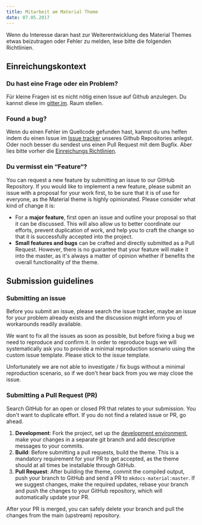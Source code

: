 ```yaml
---
title: Mitarbeit am Material Theme
date: 07.05.2017
---
```

Wenn du Interesse daran hast zur Weiterentwicklung des Material Themes etwas beizutragen oder Fehler zu melden, lese bitte die folgenden Richtlinien.

## Einreichungskontext

### Du hast eine Frage oder ein Problem?

Für kleine Fragen ist es nicht nötig einen Issue auf Github anzulegen. Du kannst diese im [gitter.im](https://gitter.im/squidfunk/mkdocs-material). Raum stellen.

### Found a bug?

Wenn du einen Fehler im Quellcode gefunden hast, kannst du uns helfen indem du einen Issue im [Issue tracker](https://github.com/squidfunk/mkdocs-material/issues) unseres Github Repositories anlegst. Oder noch besser du sendest uns einen Pull Request mit dem Bugfix. Aber lies bitte vorher die [Einreichungs Richtlinien](#submission-guidelines).

### Du vermisst ein “Feature“?

You can request a new feature by submitting an issue to our GitHub Repository.
If you would like to implement a new feature, please submit an issue with a
proposal for your work first, to be sure that it is of use for everyone, as
the Material theme is highly opinionated. Please consider what kind of change
it is:

* For a **major feature**, first open an issue and outline your proposal so
  that it can be discussed. This will also allow us to better coordinate our
  efforts, prevent duplication of work, and help you to craft the change so
  that it is successfully accepted into the project.
* **Small features and bugs** can be crafted and directly submitted as a Pull
  Request. However, there is no guarantee that your feature will make it into
  the master, as it's always a matter of opinion whether if benefits the
  overall functionality of the theme.

## Submission guidelines

### Submitting an issue

Before you submit an issue, please search the issue tracker, maybe an issue for
your problem already exists and the discussion might inform you of workarounds
readily available.

We want to fix all the issues as soon as possible, but before fixing a bug we
need to reproduce and confirm it. In order to reproduce bugs we will
systematically ask you to provide a minimal reproduction scenario using the
custom issue template. Please stick to the issue template.

Unfortunately we are not able to investigate / fix bugs without a minimal
reproduction scenario, so if we don't hear back from you we may close the issue.

### Submitting a Pull Request (PR)

Search GitHub for an open or closed PR that relates to your submission. You
don't want to duplicate effort. If you do not find a related issue or PR,
go ahead.

1. **Development**: Fork the project, set up the [development environment](http://squidfunk.github.io/mkdocs-material/customization/#theme-development),
   make your changes in a separate git branch and add descriptive messages to
   your commits.
2. **Build**: Before submitting a pull requests, build the theme. This is a
   mandatory requirement for your PR to get accepted, as the theme should at
   all times be installable through GitHub.
3. **Pull Request**: After building the theme, commit the compiled output, push
   your branch to GitHub and send a PR to `mkdocs-material:master`. If we
   suggest changes, make the required updates, rebase your branch and push the
   changes to your GitHub repository, which will automatically update your PR.

After your PR is merged, you can safely delete your branch and pull the changes
from the main (upstream) repository.
